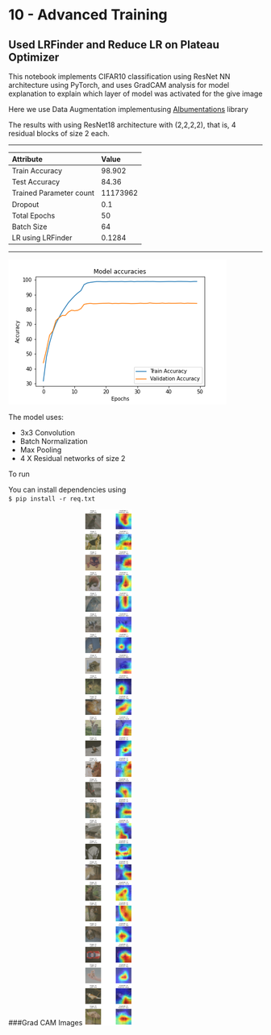 

# 10 - Advanced Training

## Used LRFinder and Reduce LR on Plateau Optimizer

This notebook implements CIFAR10 classification using ResNet NN architecture using PyTorch,
and uses GradCAM analysis for model explanation  to explain which layer of model was activated for the give image

Here we use Data Augmentation implementusing [Albumentations](https://github.com/albumentations-team/albumentations) library

The results with using ResNet18 architecture with (2,2,2,2), that is, 4 residual blocks of size 2 each.
 
----
| Attribute | Value |
|:--- | :--- |
| Train Accuracy | 98.902 |
| Test Accuracy | 84.36 |
| Trained Parameter count   |11173962 |
| Dropout | 0.1 |
| Total Epochs | 50 |
| Batch Size | 64|
| LR using LRFinder | 0.1284|


----

![](Accuracies.png)

The model uses:
* 3x3 Convolution
* Batch Normalization
* Max Pooling
* 4 X Residual networks of size 2 

To run 

You can install dependencies using  
`$ pip install -r req.txt`


###Grad CAM Images
![](output/failediamges.png)

